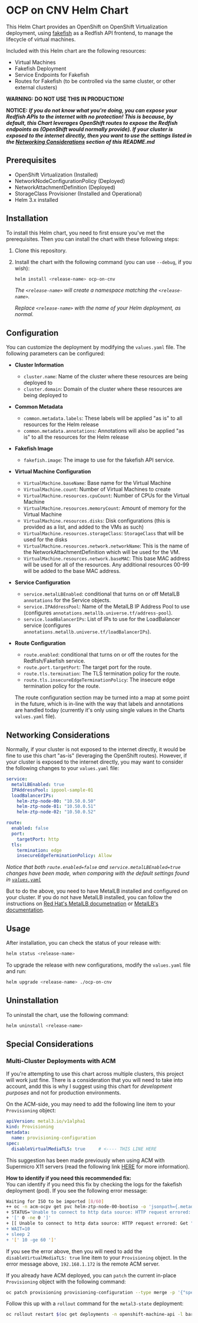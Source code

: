 # OCP on CNV Helm Chart
This Helm Chart provides an OpenShift on OpenShift Virtualization deployment, using [fakefish](https://github.com/openshift-metal3/fakefish) as a Redfish API frontend, to manage the lifecycle of virtual machines.

Included with this Helm chart are the following resources:

- Virtual Machines
- Fakefish Deployment
- Service Endpoints for Fakefish
- Routes for Fakefish (to be controlled via the same cluster, or other external clusters)

**WARNING:** **DO NOT USE THIS IN PRODUCTION!** <br>

**NOTICE:** ***If you ***do not know what you're doing***, **you can expose your Redfish APIs to the internet with no protection**! This is because, by default, this Chart leverages OpenShift routes to expose the Redfish endpoints as (OpenShift would normally provide). If your cluster is exposed to the internet directly, then you want to use the settings listed in the [Networking Considerations](./#networking-considerations) section of this README.md***

## Prerequisites

- OpenShift Virtualization (Installed)
- NetworkNodeConfigurationPolicy (Deployed)
- NetworkAttachmentDefinition (Deployed)
- StorageClass Provisioner (Installed and Operational)
- Helm 3.x installed

## Installation

To install this Helm chart, you need to first ensure you've met the prerequisites. Then you can install the chart with these following steps:

1. Clone this repository.

2. Install the chart with the following command (you can use `--debug`, if you wish):

   ```bash
   helm install <release-name> ocp-on-cnv
   ```

   _The `<release-name>` will create a namespace matching the `<release-name>`._

   _Replace `<release-name>` with the name of your Helm deployment, as normal._

## Configuration

You can customize the deployment by modifying the `values.yaml` file. The following parameters can be configured:

- **Cluster Information**
  - `cluster.name`: Name of the cluster where these resources are being deployed to
  - `cluster.domain`: Domain of the cluster where these resources are being deployed to

- **Common Metadata**
  - `common.metadata.labels`: These labels will be applied "as is" to all resources for the Helm release
  - `common.metadata.annotations`: Annotations will also be applied "as is" to all the resources for the Helm release

- **Fakefish Image**
  - `fakefish.image`: The image to use for the fakefish API service.

- **Virtual Machine Configuration**
  - `VirtualMachine.baseName`: Base name for the Virtual Machine
  - `VirtualMachine.count`: Number of Virtual Machines to create
  - `VirtualMachine.resources.cpuCount`: Number of CPUs for the Virtual Machine
  - `VirtualMachine.resources.memoryCount`: Amount of memory for the Virtual Machine
  - `VirtualMachine.resources.disks`: Disk configurations (this is provided as a list, and added to the VMs as such)
  - `VirtualMachine.resources.storageClass`: `StorageClass` that will be used for the disks
  - `VirtualMachine.resources.network.networkName`: This is the name of the NetworkAttachmentDefinition which will be used for the VM.
  - `VirtualMachine.resources.network.baseMAC`: This base MAC address will be used for all of the resources. Any additional resources 00-99 will be added to the base MAC address.

- **Service Configuration**
  - `service.metalLBEnabled`: conditional that turns on or off MetalLB `annotations` for the Service objects.
  - `service.IPAddressPool`: Name of the MetalLB IP Address Pool to use (configures `annotations.metallb.universe.tf/address-pool`).
  - `service.loadBalancerIPs`: List of IPs to use for the LoadBalancer service (configures `annotations.metallb.universe.tf/loadBalancerIPs`).

- **Route Configuration**
  - `route.enabled`: conditional that turns on or off the routes for the Redfish/Fakefish service.
  - `route.port.targetPort`: The target port for the route.
  - `route.tls.termination`: The TLS termination policy for the route.
  - `route.tls.insecureEdgeTerminationPolicy`: The insecure edge termination policy for the route.

   The route configuration section may be turned into a map at some point in the future, which is in-line with the way that labels and annotations are handled today (currently it's only using single values in the Charts `values.yaml` file).

## Networking Considerations

Normally, if your cluster is not exposed to the internet directly, it would be fine to use this chart "as-is" (leveraging the OpenShift routes). However, if your cluster is exposed to the internet directly, you may want to consider the following changes to your `values.yaml` file:

```yaml
service:
  metalLBEnabled: true
  IPAddressPool: ippool-sample-01
  loadBalancerIPs:
    helm-ztp-node-00: "10.50.0.50"
    helm-ztp-node-01: "10.50.0.51"
    helm-ztp-node-02: "10.50.0.52"

route:
  enabled: false
  port:
    targetPort: http
  tls:
    termination: edge
    insecureEdgeTerminationPolicy: Allow
```

*Notice that both `route.enabled=false` and `service.metalLBEnabled=true` changes have been made, when comparing with the default settings found in [`values.yaml`](./ocp-on-cnv/values.yaml)*

But to do the above, you need to have MetalLB installed and configured on your cluster. If you do not have MetalLB installed, you can follow the instructions on [Red Hat's MetalLB documetnation](https://docs.openshift.com/container-platform/4.17/networking/networking_operators/metallb-operator/metallb-operator-install.html) or [MetalLB's documentation](https://metallb.universe.tf/).

## Usage

After installation, you can check the status of your release with:

```bash
helm status <release-name>
```

To upgrade the release with new configurations, modify the `values.yaml` file and run:

```bash
helm upgrade <release-name> ./ocp-on-cnv
```

## Uninstallation

To uninstall the chart, use the following command:

```bash
helm uninstall <release-name>
```

## Special Considerations

### Multi-Cluster Deployments with ACM

If you're attempting to use this chart across multiple clusters, this project will work just fine. There is a consideration that you will need to take into account, andd this is why I suggest using this chart for _development purposes_ and not for production environments.

On the ACM-side, you may need to add the following line item to your `Provisioning` object:

```yaml
apiVersion: metal3.io/v1alpha1
kind: Provisioning
metadata:
  name: provisioning-configuration
spec:
  disableVirtualMediaTLS: true     # <---- THIS LINE HERE
```

This suggestion has been made previously when using ACM with Supermicro X11 servers (read the following link [HERE](https://docs.openshift.com/container-platform/4.16/edge_computing/ztp-deploying-far-edge-sites.html#ztp-troubleshooting-ztp-gitops-supermicro-tls_ztp-deploying-far-edge-sites) for more information).

**How to identify if you need this recommended fix:** <br>
You can identify if you need this fix by checking the logs for the fakefish deployment (pod). If you see the following error message:

```bash
Waiting for ISO to be imported [8/60]
++ oc -n acm-ocpv get pvc helm-ztp-node-00-bootiso -o 'jsonpath={.metadata.annotations.cdi\.kubevirt\.io/storage\.condition\.running\.message}'
+ STATUS='Unable to connect to http data source: HTTP request errored: Get "https://192.168.1.172:6183/redfish/boot-7847b914-f008-4969-9196-6d58ee165204.iso": tls: failed to verify certificate: x509: cannot validate certificate for 192.168.1.172 because it doesn'\''t contain any IP SANs'
+ '[' 0 -ne 0 ']'
+ [[ Unable to connect to http data source: HTTP request errored: Get "https://192.168.1.172:6183/redfish/boot-7847b914-f008-4969-9196-6d58ee165204.iso": tls: failed to verify certificate: x509: cannot validate certificate for 192.168.1.172 because it doesn't contain any IP SANs != \I\m\p\o\r\t\ \C\o\m\p\l\e\t\e ]]
+ WAIT=10
+ sleep 2
+ '[' 10 -ge 60 ']'
```

If you see the error above, then you will need to add the `disableVirtualMediaTLS: true` line item to your `Provisioning` object. In the error message above, `192.168.1.172` is the remote ACM server.

If you already have ACM deployed, you can `patch` the current in-place `Provisioning` object with the following command:

```bash
oc patch provisioning provisioning-configuration --type merge -p '{"spec":{"disableVirtualMediaTLS": true}}'
```

Follow this up with a `rollout` command for the `metal3-state` deployment:

```bash
oc rollout restart $(oc get deployments -n openshift-machine-api -l baremetal.openshift.io/cluster-baremetal-operator=metal3-state -o name --no-headers=true) -n openshift-machine-api
```
